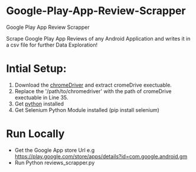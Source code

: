 # Google-Play-App-Review-Scrapper
Google Play App Review Scrapper

Scrape Google Play App Reviews of any Android Application and writes it in a csv file for further Data Exploration!

# Intial Setup:
1. Download the [chromeDriver](https://sites.google.com/a/chromium.org/chromedriver/downloads) and extract cromeDrive exectuable.
2. Replace the '/path/to/chromedriver' with the path of cromeDrive exectuable in Line 35.
3. Get [python](https://www.python.org/downloads/) installed
4. Get Selenium Python Module installed (pip install selenium)

# Run Locally
* Get the Google App store Url e.g https://play.google.com/store/apps/details?id=com.google.android.gm
* Run Python reviews_scrapper.py





